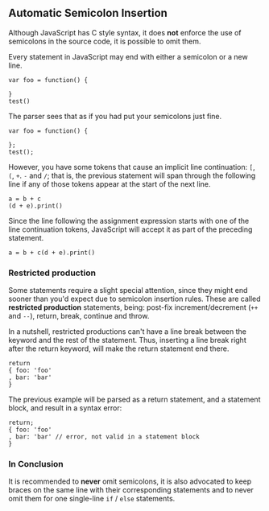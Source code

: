 ## Automatic Semicolon Insertion

Although JavaScript has C style syntax, it does **not** enforce the use of
semicolons in the source code, it is possible to omit them.

Every statement in JavaScript may end with either a semicolon or a new
line.

    var foo = function() {
    
    }
    test()

The parser sees that as if you had put your semicolons just fine.

    var foo = function() {
    
    };
    test();


However, you have some tokens that cause an implicit line
continuation: `[`, `(`, `+`. `-` and `/`; that is, the previous
statement will span through the following line if any of those tokens
appear at the start of the next line.

    a = b + c
    (d + e).print()

Since the line following the assignment expression starts with one of
the line continuation tokens, JavaScript will accept it as part of the
preceding statement.

    a = b + c(d + e).print()


### Restricted production

Some statements require a slight special attention, since they might
end sooner than you'd expect due to semicolon insertion rules. These
are called **restricted production** statements, being: post-fix
increment/decrement (`++` and `--`), return, break, continue and throw.

In a nutshell, restricted productions can't have a line break between
the keyword and the rest of the statement. Thus, inserting a line break
right after the return keyword, will make the return statement end there.

    return
    { foo: 'foo'
    , bar: 'bar'
    }
    
The previous example will be parsed as a return statement, and a statement
block, and result in a syntax error:

    return;
    { foo: 'foo'
    , bar: 'bar' // error, not valid in a statement block
    }
    

### In Conclusion

It is recommended to **never** omit semicolons, it is also advocated to 
keep braces on the same line with their corresponding statements and to never omit 
them for one single-line `if` / `else` statements.

